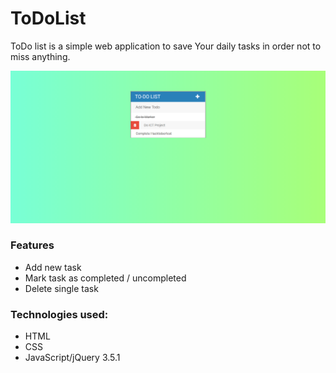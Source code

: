 # ToDoList
ToDo list is a simple web application to save Your daily tasks in order not to miss anything.

![Main Image](assests/img/snap.png?raw=true "Title")

### Features
* Add new task
* Mark task as completed / uncompleted
* Delete single task

### Technologies used:
* HTML
* CSS
* JavaScript/jQuery 3.5.1
